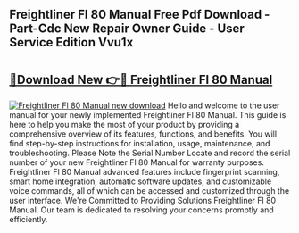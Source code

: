 ## Freightliner Fl 80 Manual Free Pdf Download - Part-Cdc New Repair Owner Guide - User Service Edition Vvu1x

# <h2><a href="http://bc71436.oget.top/?id=Freightliner+Fl+80+Manual">🔗Download New 👉🔴 Freightliner Fl 80 Manual</a></h2>

[![Freightliner Fl 80 Manual new download](https://i.imgur.com/5g1atiW.png)](http://bc71436.oget.top/?id=Freightliner+Fl+80+Manual)
Hello and welcome to the user manual for your newly implemented Freightliner Fl 80 Manual. This guide is here to help you make the most of your product by providing a comprehensive overview of its features, functions, and benefits. You will find step-by-step instructions for installation, usage, maintenance, and troubleshooting. Please Note the Serial Number Locate and record the serial number of your new Freightliner Fl 80 Manual for warranty purposes. Freightliner Fl 80 Manual advanced features include fingerprint scanning, smart home integration, automatic software updates, and customizable voice commands, all of which can be accessed and customized through the user interface. We're Committed to Providing Solutions Freightliner Fl 80 Manual. Our team is dedicated to resolving your concerns promptly and efficiently.
